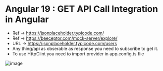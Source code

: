 # Angular 19 : GET API Call Integration in Angular 

* Ref -> https://jsonplaceholder.typicode.com/
* Ref -> https://beeceptor.com/mock-server/explore/
* URL -> https://jsonplaceholder.typicode.com/users
* Any thing/api as obserable as response you need to subscribe to get it.
* To use HttpClint you need to import provider in app.config.ts flie

![image](https://github.com/user-attachments/assets/c21984c9-f5ba-445a-9718-2e720a545898)

  
